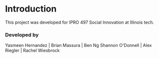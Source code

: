 # Introduction

This project was developed for IPRO 497 Social Innovation at Illinois tech.

### Developed by
Yasmeen Hernandez | Brian Massura | Ben Ng
Shannon O'Donnell | Alex Riegler | Rachel Wiesbrock
